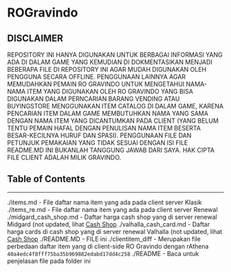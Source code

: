 ROGravindo
==========

## DISCLAIMER
REPOSITORY INI HANYA DIGUNAKAN UNTUK BERBAGAI INFORMASI YANG ADA DI DALAM GAME YANG KEMUDIAN DI DOKMENTASIKAN MENJADI BEBERAPA FILE DI REPOSITORY INI AGAR MUDAH DIGUNAKAN OLEH PENGGUNA SECARA OFFLINE. PENGGUNAAN LAINNYA AGAR MEMUDAHKAN PEMAIN RO GRAVINDO UNTUK MENGETAHUI NAMA-NAMA ITEM YANG DIGUNAKAN OLEH RO GRAVINDO YANG BISA DIGUNAKAN DALAM PERNCARIAN BARANG VENDING ATAU BUYINGSTORE MENGGUNAKAN ITEM CATALOG DI DALAM GAME, KARENA PENCARIAN ITEM DALAM GAME MEMBUTUHKAN NAMA YANG SAMA DENGAN NAMA ITEM YANG DICANTUMKAN PADA CLIENT (YANG BELUM TENTU PEMAIN HAFAL DENGAN PENULISAN NAMA ITEM BESERTA BESAR-KECILNYA HURUF DAN SPASI). PENGGUNAAN FILE DAN PETUNJUK PEMAKAIAN YANG TIDAK SESUAI DENGAN ISI FILE README.MD INI BUKANLAH TANGGUNG JAWAB DARI SAYA. HAK CIPTA FILE CLIENT ADALAH MILIK GRAVINDO.


## Table of Contents
---
./items.md              				- File daftar nama item yang ada pada client server Klasik
./items_re.md           				- File daftar nama item yang ada pada client server Renewal
./midgard_cash_shop.md  				- Daftar harga cash shop yang di server renewal Midgard (not updated, lihat [Cash Shop](https://ror.idrowiki.org/cash-shop/)
./valhalla_cash_card.md 				- Daftar harga cards di cash shop yang di server renewal Valhalla (not updated, lihat [Cash Shop](https://ror.idrowiki.org/cash-shop/)
./README.MD             				- FILE ini
./clientitem_diff       				- Merupakan file perbedaan daftar item yang di client-side RO Gravindo dengan rAthena `40a4edc4f8fff75ba35b969882edabd17dd4c258`
  ./README              				- Baca untuk penjelasan file pada folder ini
